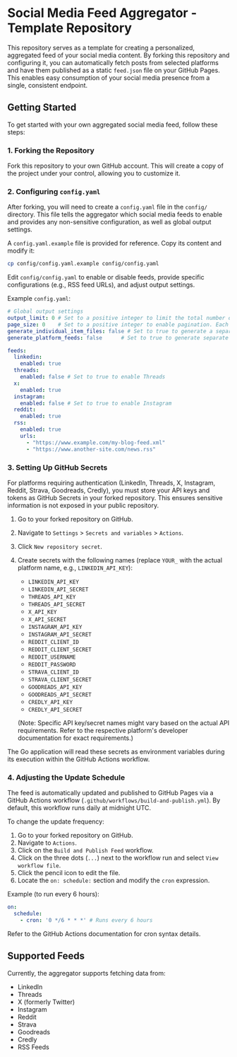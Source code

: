 # Social Media Feed Aggregator - Template Repository

This repository serves as a template for creating a personalized, aggregated feed of your social media content. By forking this repository and configuring it, you can automatically fetch posts from selected platforms and have them published as a static `feed.json` file on your GitHub Pages. This enables easy consumption of your social media presence from a single, consistent endpoint.

## Getting Started

To get started with your own aggregated social media feed, follow these steps:

### 1. Forking the Repository

Fork this repository to your own GitHub account. This will create a copy of the project under your control, allowing you to customize it.

### 2. Configuring `config.yaml`

After forking, you will need to create a `config.yaml` file in the `config/` directory. This file tells the aggregator which social media feeds to enable and provides any non-sensitive configuration, as well as global output settings.

A `config.yaml.example` file is provided for reference. Copy its content and modify it:

```bash
cp config/config.yaml.example config/config.yaml
```

Edit `config/config.yaml` to enable or disable feeds, provide specific configurations (e.g., RSS feed URLs), and adjust output settings.

Example `config.yaml`:

```yaml
# Global output settings
output_limit: 0 # Set to a positive integer to limit the total number of items in the output. 0 or negative means no limit.
page_size: 0    # Set to a positive integer to enable pagination. Each page will contain this many items. 0 or 1 means no pagination (single file output).
generate_individual_item_files: false # Set to true to generate a separate JSON file for each feed item.
generate_platform_feeds: false      # Set to true to generate separate JSON files for each social media platform.

feeds:
  linkedin:
    enabled: true
  threads:
    enabled: false # Set to true to enable Threads
  x:
    enabled: true
  instagram:
    enabled: false # Set to true to enable Instagram
  reddit:
    enabled: true
  rss:
    enabled: true
    urls:
      - "https://www.example.com/my-blog-feed.xml"
      - "https://www.another-site.com/news.rss"
```

### 3. Setting Up GitHub Secrets

For platforms requiring authentication (LinkedIn, Threads, X, Instagram, Reddit, Strava, Goodreads, Credly), you must store your API keys and tokens as GitHub Secrets in your forked repository. This ensures sensitive information is not exposed in your public repository.

1.  Go to your forked repository on GitHub.
2.  Navigate to `Settings` > `Secrets and variables` > `Actions`.
3.  Click `New repository secret`.
4.  Create secrets with the following names (replace `YOUR_` with the actual platform name, e.g., `LINKEDIN_API_KEY`):
    *   `LINKEDIN_API_KEY`
    *   `LINKEDIN_API_SECRET`
    *   `THREADS_API_KEY`
    *   `THREADS_API_SECRET`
    *   `X_API_KEY`
    *   `X_API_SECRET`
    *   `INSTAGRAM_API_KEY`
    *   `INSTAGRAM_API_SECRET`
    *   `REDDIT_CLIENT_ID`
    *   `REDDIT_CLIENT_SECRET`
    *   `REDDIT_USERNAME`
    *   `REDDIT_PASSWORD`
    *   `STRAVA_CLIENT_ID`
    *   `STRAVA_CLIENT_SECRET`
    *   `GOODREADS_API_KEY`
    *   `GOODREADS_API_SECRET`
    *   `CREDLY_API_KEY`
    *   `CREDLY_API_SECRET`

    (Note: Specific API key/secret names might vary based on the actual API requirements. Refer to the respective platform's developer documentation for exact requirements.)

The Go application will read these secrets as environment variables during its execution within the GitHub Actions workflow.

### 4. Adjusting the Update Schedule

The feed is automatically updated and published to GitHub Pages via a GitHub Actions workflow (`.github/workflows/build-and-publish.yml`). By default, this workflow runs daily at midnight UTC.

To change the update frequency:

1.  Go to your forked repository on GitHub.
2.  Navigate to `Actions`.
3.  Click on the `Build and Publish Feed` workflow.
4.  Click on the three dots (`...`) next to the workflow run and select `View workflow file`.
5.  Click the pencil icon to edit the file.
6.  Locate the `on: schedule:` section and modify the `cron` expression.

Example (to run every 6 hours):

```yaml
on:
  schedule:
    - cron: '0 */6 * * *' # Runs every 6 hours
```

Refer to the GitHub Actions documentation for cron syntax details.

## Supported Feeds

Currently, the aggregator supports fetching data from:

*   LinkedIn
*   Threads
*   X (formerly Twitter)
*   Instagram
*   Reddit
*   Strava
*   Goodreads
*   Credly
*   RSS Feeds
